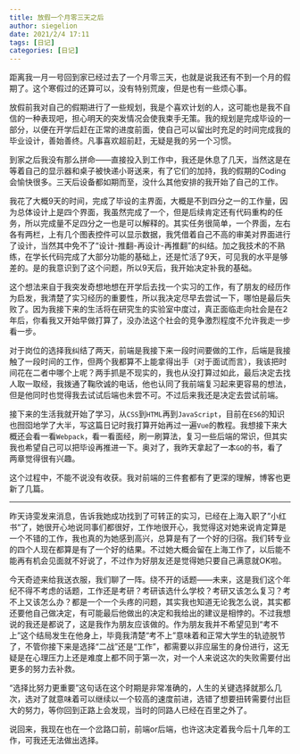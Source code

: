```yaml
---
title: 放假一个月零三天之后
author: siegelion
date: 2021/2/4 17:11
tags: [日记]
categories: [日记]
---
```




距离我一月一号回到家已经过去了一个月零三天，也就是说我还有不到一个月的假期了。这个寒假过的还算可以，没有特别荒废，但是也有一些烦心事。

放假前我对自己的假期进行了一些规划，我是个喜欢计划的人，这可能也是我不自信的一种表现吧，担心明天的突发情况会使我束手无策。我的规划是完成毕设的一部分，以便在开学后赶在正常的进度前面，使自己可以留出时充足的时间完成我的毕业设计，善始善终。凡事喜欢超前赶，无疑是我的另一个习惯。

到家之后我没有那么拼命——直接投入到工作中，我还是休息了几天，当然这是在等着自己的显示器和桌子被快递小哥送来，有了它们的加持，我的假期的Coding会愉快很多。三天后设备都如期而至，没什么其他安排的我开始了自己的工作。

我花了大概9天的时间，完成了毕设的主界面，大概是不到四分之一的工作量，因为总体设计上是四个界面，我虽然完成了一个，但是后续肯定还有代码重构的任务，所以完成量不足四分之一也是可以解释的。其实任务很简单，一个界面，左右各有两栏，上有几个图表控件可以显示数据，我凭借着自己不高的审美对界面进行了设计，当然其中免不了“设计-推翻-再设计-再推翻”的纠结。加之我技术的不熟练，在学长代码完成了大部分功能的基础上，还是忙活了9天，可见我的水平是够差的。是的我意识到了这个问题，所以9天后，我开始决定补我的基础。

这个想法来自于我突发奇想地想在开学后去找一个实习的工作，有了朋友的经历作为启发，我清楚了实习经历的重要性，所以我决定尽早去尝试一下，哪怕是最后失败了。因为我接下来的生活将在研究生的实验室中度过，真正面临走向社会是在2年后，你看我又开始早做打算了，没办法这个社会的竞争激烈程度不允许我走一步看一步。

对于岗位的选择我纠结了两天，前端是我接下来一段时间要做的工作，后端是我接触了一段时间的工作，但两个我都算不上能拿得出手（对于面试而言），我该把时间花在二者中哪个上呢？两手抓是不现实的，我也从没打算过如此，最后决定去找人取一取经，我拨通了鞠欣诚的电话，他也认同了我前端复习起来更容易的想法，但是他同时也觉得我去试试后端也未尝不可。不过后来我还是决定去尝试前端。

接下来的生活我就开始了学习，从`CSS`到`HTML`再到`JavaScript`，目前在`ES6`的知识也囫囵地学了大半，写这篇日记时我打算开始再过一遍`Vue`的教程。我想接下来大概还会看一看`Webpack`，看一看面经，刷一刷算法，复习一些后端的常识，但其实我也希望自己可以把毕设再推进一下。奥对了，我昨天拿起了一本`GO`的书，看了两章觉得很有兴趣。

这个过程中，不能不说没有收获。我对前端的三件套都有了更深的理解，博客也更新了几篇。

---

昨天诗雯发来消息，告诉我她成功找到了可转正的实习，已经在上海入职了”小红书“了，她很开心地说同事们都很好，工作地很开心，我觉得这对她来说肯定算是一个不错的工作，我也真的为她感到高兴，总算是有了一个好的归宿。我们转专业的四个人现在都算是有了一个好的结果。不过她大概会留在上海工作了，以后能不能再有机会见面就不好说了，不过作为好朋友还是觉得她只要自己满意就OK啦。

今天奇迹来给我送衣服，我们聊了一阵。绕不开的话题——未来，这是我们这个年纪不得不考虑的话题，工作还是考研？考研该选什么学校？考研又该怎么复习？考不上又该怎么办？都是一个一个头疼的问题，其实我也知道无论我怎么说，其实都还要他自己做决定，有可能最后他做出的决定和我给出的建议是相悖的。不过我想说的我还是都说了，这是我作为朋友应该做的。作为朋友我并不希望见到“考不上”这个结局发生在他身上，毕竟我清楚“考不上”意味着和正常大学生的轨迹脱节了，不管你接下来是选择“二战”还是“工作”，都需要以非应届生的身份进行，这无疑是在心理压力上还是难度上都不同于第一次，对一个人来说这次的失败需要付出更多的努力去补救。

“选择比努力更重要”这句话在这个时期是非常准确的，人生的关键选择就那么几次，选对了就意味着可以继续以一个较高的速度前进，选错了想要扭转需要付出巨大的努力，等你回到正路上会发现，当时的同路人已经在百里之外了。

说回来，我现在也在一个岔路口前，前端or后端，也许这决定着我今后十几年的工作，可我还无法做出选择。





